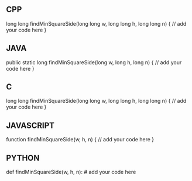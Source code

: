 ## CPP

long long findMinSquareSide(long long w, long long h, long long n) {
    // add your code here
}

## JAVA

public static long findMinSquareSide(long w, long h, long n) {
    // add your code here
}

## C

long long findMinSquareSide(long long w, long long h, long long n) {
    // add your code here
}

## JAVASCRIPT

function findMinSquareSide(w, h, n) {
    // add your code here
}

## PYTHON

def findMinSquareSide(w, h, n):
    # add your code here